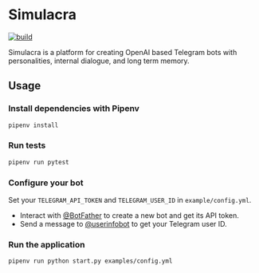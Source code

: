 # Simulacra

[![build](https://github.com/njbbaer/simulacra/actions/workflows/build.yml/badge.svg?branch=master)](https://github.com/njbbaer/simulacra/actions/workflows/build.yml)

Simulacra is a platform for creating OpenAI based Telegram bots with personalities, internal dialogue, and long term memory.

## Usage

### Install dependencies with Pipenv

```sh
pipenv install
```

### Run tests
  
```sh
pipenv run pytest
```

### Configure your bot

Set your `TELEGRAM_API_TOKEN` and `TELEGRAM_USER_ID` in `example/config.yml`.

- Interact with [@BotFather](https://t.me/botfather) to create a new bot and get its API token.
- Send a message to [@userinfobot](https://t.me/userinfobot) to get your Telegram user ID.

### Run the application

```sh
pipenv run python start.py examples/config.yml
```
